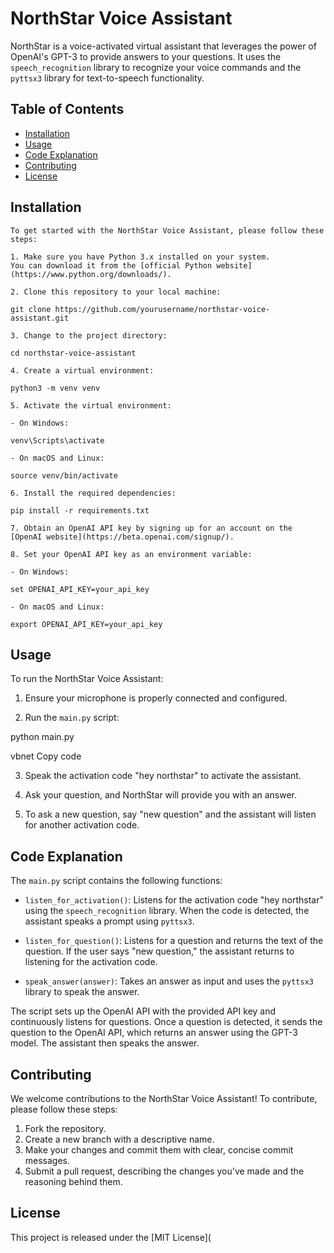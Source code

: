 # NorthStar Voice Assistant

NorthStar is a voice-activated virtual assistant that leverages the power of OpenAI's GPT-3 to provide answers to your questions. It uses the `speech_recognition` library to recognize your voice commands and the `pyttsx3` library for text-to-speech functionality.

## Table of Contents

- [Installation](#installation)
- [Usage](#usage)
- [Code Explanation](#code-explanation)
- [Contributing](#contributing)
- [License](#license)

## Installation
```
To get started with the NorthStar Voice Assistant, please follow these steps:

1. Make sure you have Python 3.x installed on your system. 
You can download it from the [official Python website](https://www.python.org/downloads/).
```
```
2. Clone this repository to your local machine:

git clone https://github.com/yourusername/northstar-voice-assistant.git
```
```
3. Change to the project directory:

cd northstar-voice-assistant
```
```
4. Create a virtual environment:

python3 -m venv venv
```
```
5. Activate the virtual environment:

- On Windows:

venv\Scripts\activate
```
```
- On macOS and Linux:

source venv/bin/activate
```

```
6. Install the required dependencies:

pip install -r requirements.txt
```
```
7. Obtain an OpenAI API key by signing up for an account on the [OpenAI website](https://beta.openai.com/signup/).
```
```
8. Set your OpenAI API key as an environment variable:

- On Windows:

set OPENAI_API_KEY=your_api_key
```
```
- On macOS and Linux:

export OPENAI_API_KEY=your_api_key
```


## Usage

To run the NorthStar Voice Assistant:

1. Ensure your microphone is properly connected and configured.

2. Run the `main.py` script:

python main.py

vbnet
Copy code

3. Speak the activation code "hey northstar" to activate the assistant.

4. Ask your question, and NorthStar will provide you with an answer.

5. To ask a new question, say "new question" and the assistant will listen for another activation code.

## Code Explanation

The `main.py` script contains the following functions:

- `listen_for_activation()`: Listens for the activation code "hey northstar" using the `speech_recognition` library. When the code is detected, the assistant speaks a prompt using `pyttsx3`.

- `listen_for_question()`: Listens for a question and returns the text of the question. If the user says "new question," the assistant returns to listening for the activation code.

- `speak_answer(answer)`: Takes an answer as input and uses the `pyttsx3` library to speak the answer.

The script sets up the OpenAI API with the provided API key and continuously listens for questions. Once a question is detected, it sends the question to the OpenAI API, which returns an answer using the GPT-3 model. The assistant then speaks the answer.

## Contributing

We welcome contributions to the NorthStar Voice Assistant! To contribute, please follow these steps:

1. Fork the repository.
2. Create a new branch with a descriptive name.
3. Make your changes and commit them with clear, concise commit messages.
4. Submit a pull request, describing the changes you've made and the reasoning behind them.

## License

This project is released under the [MIT License](
